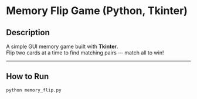 # Memory Flip Game (Python, Tkinter)

## Description
A simple GUI memory game built with **Tkinter**.  
Flip two cards at a time to find matching pairs — match all to win!


---

## How to Run
```bash
python memory_flip.py
